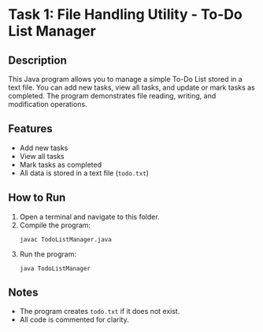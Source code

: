# Task 1: File Handling Utility - To-Do List Manager

## Description
This Java program allows you to manage a simple To-Do List stored in a text file. You can add new tasks, view all tasks, and update or mark tasks as completed. The program demonstrates file reading, writing, and modification operations.

## Features
- Add new tasks
- View all tasks
- Mark tasks as completed
- All data is stored in a text file (`todo.txt`)

## How to Run
1. Open a terminal and navigate to this folder.
2. Compile the program:
   ```
   javac TodoListManager.java
   ```
3. Run the program:
   ```
   java TodoListManager
   ```

## Notes
- The program creates `todo.txt` if it does not exist.
- All code is commented for clarity. 